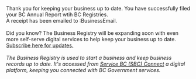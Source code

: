 Thank you for keeping your business up to date. You have successfully filed your BC Annual Report wtih BC Registries. <br> 
A receipt has been emailed to :BusinessEmail. <br><br>
Did you know? The Business Registry will be expanding soon with even more self-serve digital services to help keep your business up to date. [Subscribe here for updates.](https://www2.gov.bc.ca/gov/content/employment-business/business/managing-a-business/permits-licences/news-updates/modernization)
<br>
<br>
_The Business Registry is used to start a business and keep business records up to date. It's accessed from  [Service BC (SBC) Connect](www.bcregistry.gov.bc.ca) a digital platform, keeping you connected with BC Government services._
